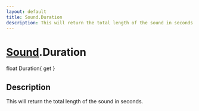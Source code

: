 ```yaml
---
layout: default
title: Sound.Duration
description: This will return the total length of the sound in seconds.
---
```

# [Sound]({{site.url}}/Pages/Reference/Sound.html).Duration

<div class='signature' markdown='1'>
float Duration{ get }
</div>

## Description
This will return the total length of the sound in
seconds.

